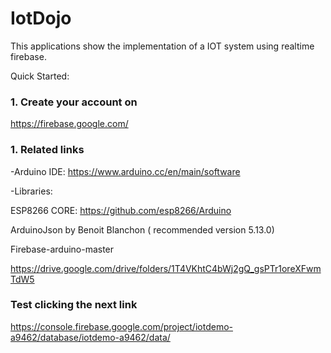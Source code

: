 # IotDojo
This applications show the implementation of a IOT system using realtime firebase. 

Quick Started: 

<h3> 1. Create your account on</h3>

https://firebase.google.com/

<h3> 1. Related links </h3>

-Arduino IDE: 
https://www.arduino.cc/en/main/software

-Libraries:

 ESP8266 CORE: 
 https://github.com/esp8266/Arduino
 
 ArduinoJson by Benoit Blanchon ( recommended version  5.13.0) 
 
Firebase-arduino-master

https://drive.google.com/drive/folders/1T4VKhtC4bWj2gQ_gsPTr1oreXFwmTdW5

<h3> Test clicking the next link  </h3>

https://console.firebase.google.com/project/iotdemo-a9462/database/iotdemo-a9462/data/

